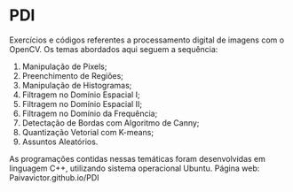 # PDI
Exercícios e códigos referentes a processamento digital de imagens com o OpenCV.
Os temas abordados aqui seguem a sequência:
1. Manipulação de Pixels;
2. Preenchimento de Regiões;
3. Manipulação de Histogramas;
4. Filtragem no Domínio Espacial I;
5. Filtragem no Domínio Espacial II;
6. Filtragem no Domínio da Frequência;
7. Detectação de Bordas com Algoritmo de Canny;
8. Quantização Vetorial com K-means;
9. Assuntos Aleatórios.

As programações contidas nessas temáticas foram desenvolvidas em linguagem C++, utilizando sistema operacional Ubuntu.
Página web: Paivavictor.github.io/PDI
